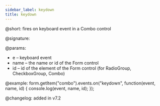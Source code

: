```yaml
---
sidebar_label: keydown 
title: keydown 
--- 
```


@short: fires on keyboard event in a Combo control

@signature:

@params:
- e – keyboard event
- name – the name or id of the Form control
- id – id of the element of the Form control (for RadioGroup, CheckboxGroup, Combo)

@example:
form.getItem("combo").events.on("keydown", function(event, name, id) {
    console.log(event, name, id);
});

@changelog: added in v7.2
